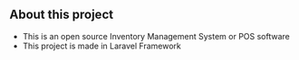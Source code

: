 ## About this project

- This is an open source Inventory Management System  or POS software
- This project is made in Laravel Framework

